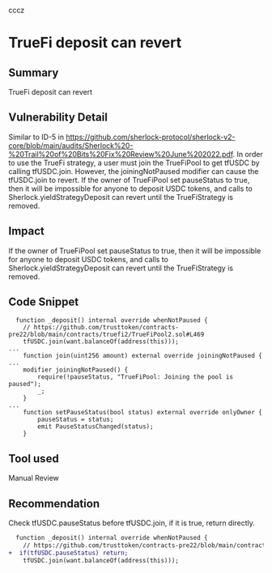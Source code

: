 cccz
# TrueFi deposit can revert

## Summary
TrueFi deposit can revert
## Vulnerability Detail
Similar to ID-5 in https://github.com/sherlock-protocol/sherlock-v2-core/blob/main/audits/Sherlock%20-%20Trail%20of%20Bits%20Fix%20Review%20June%202022.pdf.
In order to use the TrueFi strategy, a user must join the TrueFiPool to get tfUSDC by calling tfUSDC.join. However, the joiningNotPaused modifier can cause the tfUSDC.join to revert. If the owner of TrueFiPool set pauseStatus to true, then it will be impossible for anyone to deposit USDC tokens, and calls to Sherlock.yieldStrategyDeposit can revert until the TrueFiStrategy is removed.
## Impact
If the owner of TrueFiPool set pauseStatus to true, then it will be impossible for anyone to deposit USDC tokens, and calls to Sherlock.yieldStrategyDeposit can revert until the TrueFiStrategy is removed.
## Code Snippet
```solidity
  function _deposit() internal override whenNotPaused {
    // https://github.com/trusttoken/contracts-pre22/blob/main/contracts/truefi2/TrueFiPool2.sol#L469
    tfUSDC.join(want.balanceOf(address(this)));
...
    function join(uint256 amount) external override joiningNotPaused {
...
    modifier joiningNotPaused() {
        require(!pauseStatus, "TrueFiPool: Joining the pool is paused");
        _;
    }
...
    function setPauseStatus(bool status) external override onlyOwner {
        pauseStatus = status;
        emit PauseStatusChanged(status);
    }
```
## Tool used

Manual Review

## Recommendation
Check tfUSDC.pauseStatus before tfUSDC.join, if it is true, return directly.
```diff
  function _deposit() internal override whenNotPaused {
    // https://github.com/trusttoken/contracts-pre22/blob/main/contracts/truefi2/TrueFiPool2.sol#L469
+  if(tfUSDC.pauseStatus) return;
    tfUSDC.join(want.balanceOf(address(this)));
```